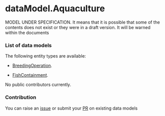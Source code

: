 # dataModel.Aquaculture
MODEL UNDER SPECIFICATION. It means that it is possible that some of the contents does not exist or they were in a draft version. It will be warned within the documents

### List of data models

The following entity types are available:
- [BreedingOperation](https://github.com/smart-data-models/dataModel.Aquaculture/blob/master/BreedingOperation/README.md). 

- [FishContainment](https://github.com/smart-data-models/dataModel.Aquaculture/blob/master/FishContainment/README.md). 


No public contributors currently.


### Contribution
You can raise an [issue](https://github.com/smart-data-models/dataModel.Aquaculture/issues) or submit your [PR](https://github.com/smart-data-models/dataModel.Aquaculture/pulls) on existing data models


